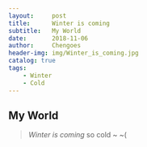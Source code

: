```yaml
---
layout:     post
title:      Winter is coming
subtitle:   My World
date:       2018-11-06  
author:     Chengoes
header-img: img/Winter_is_coming.jpg
catalog: true
tags:
    - Winter
    - Cold
---
```



## My World   
> *Winter is coming*
> so cold ~ ~(